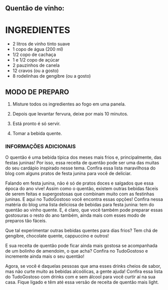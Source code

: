 ## Quentão de vinho:


# INGREDIENTES

- 2 litros de vinho tinto suave
- 1 copo de água (200 ml)
- 1/2 copo de cachaça
- 1 e 1/2 copo de açúcar
- 2 pauzinhos de canela
- 12 cravos (ou a gosto)
- 8 rodelinhas de gengibre (ou a gosto)

## MODO DE PREPARO

1. Misture todos os ingredientes ao fogo em uma panela.

2. Depois que levantar fervura, deixe por mais 10 minutos.

3. Está pronto é só servir.

4. Tomar a bebida quente.

### INFORMAÇÕES ADICIONAIS

O quentão é uma bebida típica dos meses mais frios e, principalmente, das festas juninas! Por isso, essa receita de quentão pode ser uma das muitas do seu cardápio inspirado nesse tema. Confira essa lista maravilhosa do blog com alguns pratos de festa junina para você de deliciar. 

Falando em festa junina, não é só de pratos doces e salgados que essa época do ano vive! Assim como o quentão, existem outras bebidas fáceis de serem feitas e supergostosas que combinam muito com as festinhas juninas. E aqui no TudoGostoso você encontra essas opções! Confira nessa matéria do blog uma lista deliciosa de bebidas para festa junina: tem do quentão ao vinho quente. E, é claro, que você também pode preparar essas gostosuras o resto do ano também, ainda mais com esses modo de preparos tão fáceis. 

Que tal experimentar outras bebidas quentes para dias frios? Tem chá de gengibre, chocolate quente, cappuccino e outros!

E sua receita de quentão pode ficar ainda mais gostosa se acompanhada de um bolinho de amendoim, o que acha? Confira no TudoGostoso e incremente ainda mais o seu quentão! 

Agora, se você é daquelas pessoas que ama esses drinks cheios de sabor, mas não curte muito as bebidas alcoólicas, a gente ajuda! Confira essa lista do TudoGostoso com drinks com e sem álcool para você curtir aí na sua casa. Fique ligado e têm até essa versão de receita de quentão mais light. 
